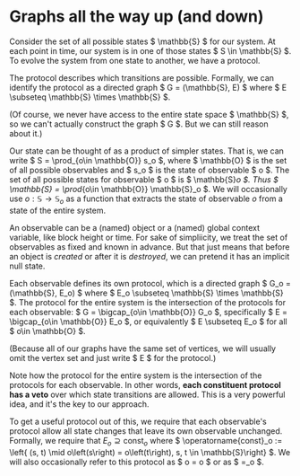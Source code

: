 # Graphs all the way up (and down)

Consider the set of all possible states $ \mathbb{S} $ for our system.  At each point in time, our system is in one of those states $ S \in \mathbb{S} $.  To evolve the system from one state to another, we have a protocol.

The protocol describes which transitions are possible.  Formally, we can identify the protocol as a directed graph $ G = (\mathbb{S}, E) $ where $ E \subseteq \mathbb{S} \times \mathbb{S} $.

(Of course, we never have access to the entire state space $ \mathbb{S} $, so we can't actually construct the graph $ G $.  But we can still reason about it.)

Our state can be thought of as a product of simpler states.  That is, we can write $ S = \prod_{o\in \mathbb{O}} s_o $, where $ \mathbb{O} $ is the set of all possible observables and $ s_o $ is the state of observable $ o $.  The set of all possible states for observable $ o $ is $ \mathbb{S}_o $.  Thus $ \mathbb{S} = \prod_{o\in \mathbb{O}} \mathbb{S}_o $.  We will occasionally use $o: \mathbb{S} \rightarrow \mathbb{S}_o$ as a function that extracts the state of observable $o$ from a state of the entire system.

An observable can be a (named) object or a (named) global context variable, like block height or time.  For sake of simpliicity, we treat the set of observables as fixed and known in advance.  But that just means that before an object is *created* or after it is *destroyed*, we can pretend it has an implicit null state.

Each observable defines its own protocol, which is a directed graph $ G_o = (\mathbb{S}, E_o) $ where $ E_o \subseteq \mathbb{S} \times \mathbb{S} $.  The protocol for the entire system is the intersection of the protocols for each observable: $ G = \bigcap_{o\in \mathbb{O}} G_o $, specifically $ E = \bigcap_{o\in \mathbb{O}} E_o $, or equivalently $ E \subseteq E_o $ for all $ o\in \mathbb{O} $.

(Because all of our graphs have the same set of vertices, we will usually omit the vertex set and just write $ E $ for the protocol.)

Note how the protocol for the entire system is the intersection of the protocols for each observable.  In other words, **each constituent protocol has a veto** over which state transitions are allowed.  This is a very powerful idea, and it's the key to our approach.

To get a useful protocol out of this, we require that each observable's protocol allow all state changes that leave its own observable unchanged.  Formally, we require that $E_o \supseteq \operatorname{const}_o$ where $ \operatorname{const}_o := \left\{ (s, t) \mid o\left(s\right) = o\left(t\right), s, t \in \mathbb{S}\right\} $.  We will also occasionally refer to this protocol as $ o = o $ or as $ =_o $.

<!-- ---

> Everything below here is just random notes.

---

The set of states $ \mathbb{S} $ is a poset, with the partial order $ \leq $ defined by the protocol.  That is, $ S \leq T $ if and only if there is a path from $ S $ to $ T $ in the graph $ G $.

---

TODO: figure out how to talk about cross program calls?  (And witnesses.  The witness is the important idea, because it's often what restricts allowed transitions in practice.  Especially for a wallet.  Perhaps put that in as an extension at the end?  It's also related to constructivism?) -->
